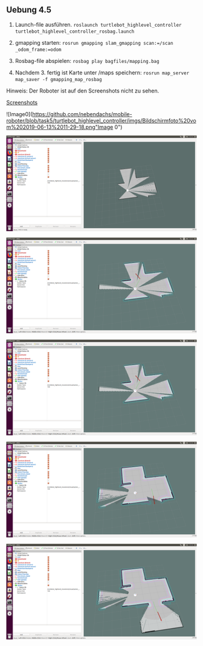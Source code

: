## Uebung 4.5

1. Launch-file ausführen.
`roslaunch turtlebot_highlevel_controller turtlebot_highlevel_controller_rosbag.launch`

2. gmapping starten:
`rosrun gmapping slam_gmapping scan:=/scan _odom_frame:=odom`

3. Rosbag-file abspielen:
`rosbag play bagfiles/mapping.bag`

4. Nachdem 3. fertig ist Karte unter /maps speichern:
`rosrun map_server map_saver -f gmapping_map_rosbag`

Hinweis: Der Roboter ist auf den Screenshots nicht zu sehen.

[Screenshots](https://github.com/nebendachs/mobile-roboter/tree/task5/turtlebot_highlevel_controller/imgs)

![Image0](https://github.com/nebendachs/mobile-roboter/blob/task5/turtlebot_highlevel_controller/imgs/Bildschirmfoto%20vom%202019-06-13%2011-29-18.png"Image 0")

![Image1](https://github.com/nebendachs/mobile-roboter/blob/task5/turtlebot_highlevel_controller/imgs/Bildschirmfoto%20vom%202019-06-13%2011-11-36.png "Image 1")

![Image2](https://github.com/nebendachs/mobile-roboter/blob/task5/turtlebot_highlevel_controller/imgs/Bildschirmfoto%20vom%202019-06-13%2011-11-47.png "Image 2")

![Image3](https://github.com/nebendachs/mobile-roboter/blob/task5/turtlebot_highlevel_controller/imgs/Bildschirmfoto%20vom%202019-06-13%2011-11-47.png "Image 3")

![Image4](https://github.com/nebendachs/mobile-roboter/blob/task5/turtlebot_highlevel_controller/imgs/Bildschirmfoto%20vom%202019-06-13%2011-12-24.png "Image 4")

![Image5](https://github.com/nebendachs/mobile-roboter/blob/task5/turtlebot_highlevel_controller/imgs/Bildschirmfoto%20vom%202019-06-13%2011-12-34.png "Image 5")
